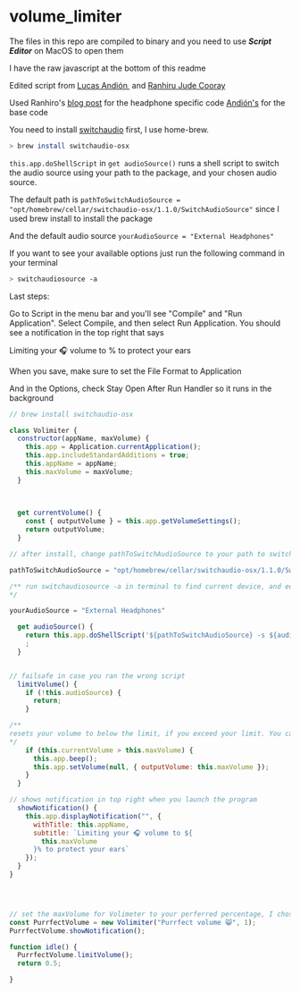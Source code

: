 # volume_limiter

The files in this repo are compiled to binary and you need to use ***Script Editor*** on MacOS to open them

I have the raw javascript at the bottom of this readme

Edited script from [Lucas Andión ](https://medium.com/@andion) and [Ranhiru Jude Cooray](https://medium.com/@ranhiru)

Used Ranhiro's [blog post](https://medium.com/@ranhiru/limiting-your-macs-headphone-volume-13671b64e569) for the headphone specific code [Andión's](https://medium.com/trabe/limiting-your-macs-volume-in-2019-f314e20408ab) for the base code


You need to install [switchaudio](https://formulae.brew.sh/formula/switchaudio-osx) first, I use home-brew.

```bash
> brew install switchaudio-osx
```

```this.app.doShellScript``` in ```get audioSource()``` runs a shell script to switch the audio source using your path to the package, and your chosen audio source.

The default path is ```pathToSwitchAudioSource = "opt/homebrew/cellar/switchaudio-osx/1.1.0/SwitchAudioSource"``` since I used brew install to install the package

And the default audio source ```yourAudioSource = "External Headphones"```

If you want to see your available options just run the following command in your terminal

```bash
> switchaudiosource -a
```


Last steps:

Go to Script in the menu bar and you'll see "Compile" and "Run Application". Select Compile, and then select Run Application. You should see a notification in the top right that says

Limiting your 🎧  volume to <your volume>% to protect your ears

When you save, make sure to set the File Format to Application

And in the Options, check Stay Open After Run Handler so it runs in the background


```javascript
// brew install switchaudio-osx

class Volimiter {
  constructor(appName, maxVolume) {
    this.app = Application.currentApplication();
    this.app.includeStandardAdditions = true;
    this.appName = appName;
    this.maxVolume = maxVolume;
  }
  
 

  get currentVolume() {
    const { outputVolume } = this.app.getVolumeSettings();
    return outputVolume;
  }

// after install, change pathToSwitchAudioSource to your path to switchaudiosource

pathToSwitchAudioSource = "opt/homebrew/cellar/switchaudio-osx/1.1.0/SwitchAudioSource"

/** run switchaudiosource -a in terminal to find current device, and edit the yourAudioSource variable to your choice
*/

yourAudioSource = "External Headphones"

  get audioSource() {
    return this.app.doShellScript('${pathToSwitchAudioSource} -s ${audioSource}');
    ;
  }


// failsafe in case you ran the wrong script
  limitVolume() {
    if (!this.audioSource) {
      return;
    }

/**
resets your volume to below the limit, if you exceed your limit. You can see on the interface for macOS that the volume squares won't fill the bar all the way if you limited the maxVolume to below 100%
*/
    if (this.currentVolume > this.maxVolume) {
      this.app.beep();
      this.app.setVolume(null, { outputVolume: this.maxVolume });
    }
  }

// shows notification in top right when you launch the program
  showNotification() {
    this.app.displayNotification("", {
      withTitle: this.appName,
      subtitle: `Limiting your 🎧 volume to ${
        this.maxVolume
      }% to protect your ears`
    });
  }
}




// set the maxVolume for Volimeter to your perferred percentage, I chose 1 for 1%
const PurrfectVolume = new Volimiter("Purrfect volume 😸", 1);
PurrfectVolume.showNotification();

function idle() {
  PurrfectVolume.limitVolume();
  return 0.5;

}


```
